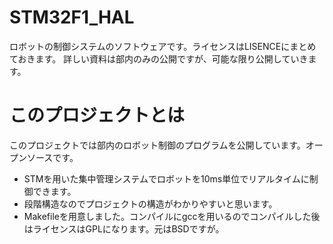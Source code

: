 # STM32F1_HAL
ロボットの制御システムのソフトウェアです。ライセンスはLISENCEにまとめておきます。
詳しい資料は部内のみの公開ですが、可能な限り公開していきます。

# このプロジェクトとは
このプロジェクトでは部内のロボット制御のプログラムを公開しています。オープンソースです。
- STMを用いた集中管理システムでロボットを10ms単位でリアルタイムに制御できます。
- 段階構造なのでプロジェクトの構造がわかりやすいと思います。
- Makefileを用意しました。コンパイルにgccを用いるのでコンパイルした後はライセンスはGPLになります。元はBSDですが。
